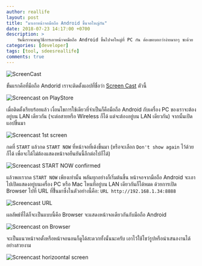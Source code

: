 ```yaml
---
author: reallife
layout: post
title: "มาเอาหน้าจอมือถือ Android ขึ้นจอใหญ่กัน"
date: 2018-07-23 14:17:00 +0700
description: >
    วันนี้เราจะมาดูวิธีการเอาหน้าจอมือถือ Android ขึ้นไปจอใหญ่ที่ PC กัน ต้องขอบอกว่าง่ายมากๆ ซะด้วย ‣ พร้อมแล้วมาดูกันเลย
categories: [developer]
tags: [tool, sdeesreallife]
comments: true
---
```

![ScreenCast](https://res.cloudinary.com/sdees-reallife/image/upload/c_scale,w_200/v1532330516/imgingest-7995872468005967312.png)

ขั้นแรกคือที่มือถือ Andorid เราจะติดตั้งแอปที่ชื่อว่า [Screen Cast](https://play.google.com/store/apps/details?id=com.screencast) ตัวนี้

![Screencast on PlayStore](https://res.cloudinary.com/sdees-reallife/image/upload/c_scale,e_shadow:40,w_280/v1532330923/Screenshot_20180723-142634.png)

เมื่อติดตั้งเรียบร้อยแล้ว เงื่อนไขการใช้เดียวที่จำเป็นก็คือมือถือ Android กับเครื่อง PC ของเราจะต้องอยู่บน LAN เดียวกัน (จะต่อสายหรือ Wireless ก็ได้ แต่จะต้องอยู่บน LAN เดียวกัน) จากนั้นเปิดแอปขึ้นมา

![Screencast 1st screen](https://res.cloudinary.com/sdees-reallife/image/upload/c_scale,e_shadow:40,w_280/v1532330938/Screenshot_20180723-115743.png)

กดที่ `START` แล้วกด `START NOW` ที่หน้าจอที่เด้งขึ้นมา (หรือจะเลือก `Don't show again` ไว้ด้วยก็ได้ เพื่อจะได้ไม่ต้องแสดงหน้าจอยืนยันนี้อีกต่อไปก็ได้)

![Screencast START NOW confirmed](https://res.cloudinary.com/sdees-reallife/image/upload/c_scale,e_shadow:40,w_280/v1532330936/Screenshot_20180723-115748.png)

แล้วพอเรากด `START NOW` เพียงเท่านั้น พลันทุกอย่างก็เริ่มต้นขึ้น หน้าจอจากมือถือ Android จะเอาไปเปิดแสดงอยู่บนเครื่อง PC หรือ Mac ไหนที่อยู่บน LAN เดียวกันก็ได้หมด ด้วยการเปิด Browser ไปที่ URL ที่ขึ้้นมาซึ่งในตัวอย่างนี้คือ: `URL http://192.168.1.34:8888`

![Screencast URL](http://res.cloudinary.com/sdees-reallife/image/upload/c_scale,e_shadow:40,w_280/v1532331848/Screenshot_20180723-144043.png)

ผลลัพธ์ที่ได้ก็จะเป็นแบบนี้คือ Browser จะแสดงหน้าจอเดียวกันกับมือถือ Android

![Screencast on Browser](https://res.cloudinary.com/sdees-reallife/image/upload/c_scale,e_shadow:40,w_600/v1532330954/Screenshot_from_2018-07-23_11-59-08.png)

จะเป็นแนวหน้าจอตั้งหรือหน้าจอนอนก็ดูได้สะดวกทั้งนั้นนะครับ เอาไว้ใช้โชว์รูปหรือนำเสนองานได้อย่างสวยงาม

![Screencast horizoontal screen](https://res.cloudinary.com/sdees-reallife/image/upload/c_scale,e_shadow:40,w_600/v1532330957/Screenshot_from_2018-07-23_12-00-28.png)
